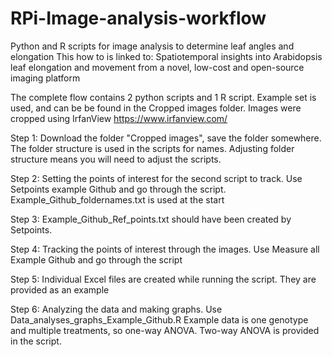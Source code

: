 # RPi-Image-analysis-workflow
Python and R scripts for image analysis to determine leaf angles and elongation
This how to is linked to: Spatiotemporal insights into Arabidopsis leaf elongation and movement from a novel, low-cost and open-source imaging platform

The complete flow contains 2 python scripts and 1 R script. Example set is used, and can be be found in the Cropped images folder. Images were cropped using IrfanView https://www.irfanview.com/

Step 1: Download the folder "Cropped images", save the folder somewhere. The folder structure is used in the scripts for names. Adjusting folder structure means you will need to adjust the scripts.

Step 2: Setting the points of interest for the second script to track. Use Setpoints example Github and go through the script. Example_Github_foldernames.txt is used at the start

Step 3: Example_Github_Ref_points.txt should have been created by Setpoints.

Step 4: Tracking the points of interest through the images. Use Measure all Example Github and go through the script

Step 5: Individual Excel files are created while running the script. They are provided as an example

Step 6: Analyzing the data and making graphs. Use Data_analyses_graphs_Example_Github.R Example data is one genotype and multiple treatments, so one-way ANOVA. Two-way ANOVA is provided in the script.
